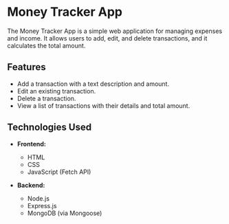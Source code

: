 # Money Tracker App

The Money Tracker App is a simple web application for managing expenses and income. It allows users to add, edit, and delete transactions, and it calculates the total amount.

## Features

- Add a transaction with a text description and amount.
- Edit an existing transaction.
- Delete a transaction.
- View a list of transactions with their details and total amount.

## Technologies Used

- **Frontend:**
  - HTML
  - CSS
  - JavaScript (Fetch API)

- **Backend:**
  - Node.js
  - Express.js
  - MongoDB (via Mongoose)
